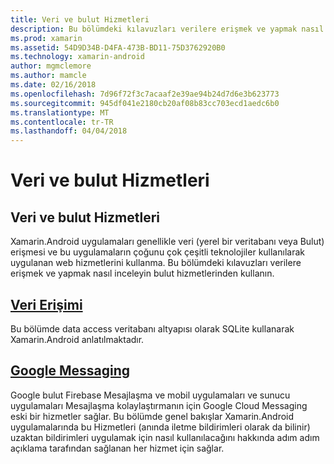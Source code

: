 ```yaml
---
title: Veri ve bulut Hizmetleri
description: Bu bölümdeki kılavuzları verilere erişmek ve yapmak nasıl inceleyin bulut hizmetlerinden kullanın.
ms.prod: xamarin
ms.assetid: 54D9D34B-D4FA-473B-BD11-75D3762920B0
ms.technology: xamarin-android
author: mgmclemore
ms.author: mamcle
ms.date: 02/16/2018
ms.openlocfilehash: 7d96f72f3c7acaaf2e39ae94b24d7d6e3b623773
ms.sourcegitcommit: 945df041e2180cb20af08b83cc703ecd1aedc6b0
ms.translationtype: MT
ms.contentlocale: tr-TR
ms.lasthandoff: 04/04/2018
---
```

# <a name="data-and-cloud-services"></a>Veri ve bulut Hizmetleri

## <a name="data-and-cloud-services"></a>Veri ve bulut Hizmetleri

Xamarin.Android uygulamaları genellikle veri (yerel bir veritabanı veya Bulut) erişmesi ve bu uygulamaların çoğunu çok çeşitli teknolojiler kullanılarak uygulanan web hizmetlerini kullanma. Bu bölümdeki kılavuzları verilere erişmek ve yapmak nasıl inceleyin bulut hizmetlerinden kullanın.

## <a name="data-accessandroiddata-clouddata-accessindexmd"></a>[Veri Erişimi](~/android/data-cloud/data-access/index.md)

Bu bölümde data access veritabanı altyapısı olarak SQLite kullanarak Xamarin.Android anlatılmaktadır.
 
## <a name="google-messagingandroiddata-cloudgoogle-messagingindexmd"></a>[Google Messaging](~/android/data-cloud/google-messaging/index.md)

Google bulut Firebase Mesajlaşma ve mobil uygulamaları ve sunucu uygulamaları Mesajlaşma kolaylaştırmanın için Google Cloud Messaging eski bir hizmetler sağlar. Bu bölümde genel bakışlar Xamarin.Android uygulamalarında bu Hizmetleri (anında iletme bildirimleri olarak da bilinir) uzaktan bildirimleri uygulamak için nasıl kullanılacağını hakkında adım adım açıklama tarafından sağlanan her hizmet için sağlar.


